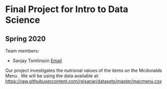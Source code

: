 # Final Project for Intro to Data Science

## Spring 2020

Team members: 

- Sanjay Tomlinson [Email](mailto:stomlinson7258@floridapoly.edu)



Our project investigates the nutrional values of the items on the Mcdonalds Menu .
We will be using the data available at: 
<https://raw.githubusercontent.com/reisanar/datasets/master/macmenu.csv> 
